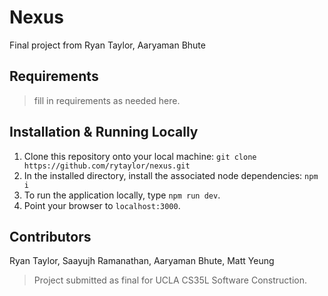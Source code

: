 # Nexus
Final project from Ryan Taylor, Aaryaman Bhute
## Requirements
> fill in requirements as needed here.

## Installation & Running Locally
1. Clone this repository onto your local machine:
`git clone https://github.com/rytaylor/nexus.git`
2. In the installed directory, install the associated node dependencies:
`npm i`
3. To run the application locally, type `npm run dev`.
4. Point your browser to `localhost:3000`.

## Contributors
Ryan Taylor, Saayujh Ramanathan, Aaryaman Bhute, Matt Yeung

> Project submitted as final for UCLA CS35L Software Construction.
